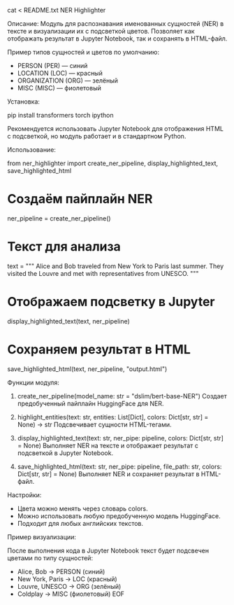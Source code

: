 cat <<EOF > README.txt
NER Highlighter

Описание:
Модуль для распознавания именованных сущностей (NER) в тексте и визуализации их с подсветкой цветов.
Позволяет как отображать результат в Jupyter Notebook, так и сохранять в HTML-файл.

Пример типов сущностей и цветов по умолчанию:
- PERSON (PER) — синий
- LOCATION (LOC) — красный
- ORGANIZATION (ORG) — зелёный
- MISC (MISC) — фиолетовый

Установка:

pip install transformers torch ipython

Рекомендуется использовать Jupyter Notebook для отображения HTML с подсветкой, но модуль работает и в стандартном Python.

Использование:

from ner_highlighter import create_ner_pipeline, display_highlighted_text, save_highlighted_html

# Создаём пайплайн NER
ner_pipeline = create_ner_pipeline()

# Текст для анализа
text = """
Alice and Bob traveled from New York to Paris last summer. 
They visited the Louvre and met with representatives from UNESCO.
"""

# Отображаем подсветку в Jupyter
display_highlighted_text(text, ner_pipeline)

# Сохраняем результат в HTML
save_highlighted_html(text, ner_pipeline, "output.html")

Функции модуля:

1. create_ner_pipeline(model_name: str = "dslim/bert-base-NER")
   Создает предобученный пайплайн HuggingFace для NER.

2. highlight_entities(text: str, entities: List[Dict], colors: Dict[str, str] = None) -> str
   Подсвечивает сущности HTML-тегами.

3. display_highlighted_text(text: str, ner_pipe: pipeline, colors: Dict[str, str] = None)
   Выполняет NER на тексте и отображает результат с подсветкой в Jupyter Notebook.

4. save_highlighted_html(text: str, ner_pipe: pipeline, file_path: str, colors: Dict[str, str] = None)
   Выполняет NER и сохраняет результат в HTML-файл.

Настройки:

- Цвета можно менять через словарь colors.
- Можно использовать любую предобученную модель HuggingFace.
- Подходит для любых английских текстов.

Пример визуализации:

После выполнения кода в Jupyter Notebook текст будет подсвечен цветами по типу сущностей:

- Alice, Bob → PERSON (синий)
- New York, Paris → LOC (красный)
- Louvre, UNESCO → ORG (зелёный)
- Coldplay → MISC (фиолетовый)
EOF
